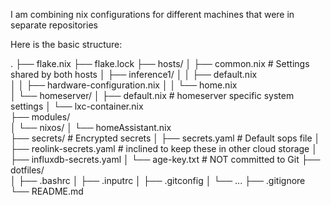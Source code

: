 I am combining nix configurations for different machines that were in separate repositories

Here is the basic structure:

.
├── flake.nix
├── flake.lock
├── hosts/
│   ├── common.nix             # Settings shared by both hosts
│   ├── inference1/
│   │   ├── default.nix         
│   │   ├── hardware-configuration.nix 
│   │   └── home.nix             
│   └── homeserver/
│       ├── default.nix          # homeserver specific system settings
│       └── lxc-container.nix   
├── modules/                  
│   └── nixos/
│       └── homeAssistant.nix  
├── secrets/                   # Encrypted secrets
│   ├── secrets.yaml           # Default sops file
│   ├── reolink-secrets.yaml   # inclined to keep these in other cloud storage
│   ├── influxdb-secrets.yaml
│   └── age-key.txt            # NOT committed to Git
├── dotfiles/                  
│   ├── .bashrc
│   ├── .inputrc
│   ├── .gitconfig
│   └── ...
├── .gitignore
└── README.md

